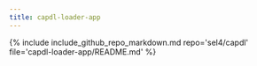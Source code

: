 ```yaml
---
title: capdl-loader-app
---
```


{% include include_github_repo_markdown.md repo='sel4/capdl' file='capdl-loader-app/README.md' %}
